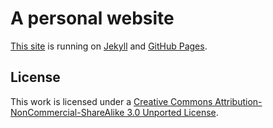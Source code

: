# A personal website

[This site](http://phusick.github.com/) is running on [Jekyll](http://jekyllrb.com/) and [GitHub Pages](http://pages.github.com/).

## License

This work is licensed under a [Creative Commons Attribution-NonCommercial-ShareAlike 3.0 Unported License](http://creativecommons.org/licenses/by-nc-sa/3.0/).